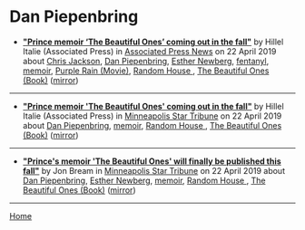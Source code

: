 # Dan Piepenbring

 - [**"Prince memoir ‘The Beautiful Ones’ coming out in the fall"**](https://www.apnews.com/0c8b1deaae3b4329905d848b284f044b) by Hillel Italie (Associated Press) in [Associated Press News](https://www.apnews.com/) on 22 April 2019 about [Chris Jackson](https://bjmdotnet.github.io/pr1nc3/topics/chris-jackson/), [Dan Piepenbring](https://bjmdotnet.github.io/pr1nc3/topics/dan-piepenbring/), [Esther Newberg](https://bjmdotnet.github.io/pr1nc3/topics/esther-newberg/), [fentanyl](https://bjmdotnet.github.io/pr1nc3/topics/fentanyl/), [memoir](https://bjmdotnet.github.io/pr1nc3/topics/memoir/), [Purple Rain (Movie)](https://bjmdotnet.github.io/pr1nc3/topics/movie/purple-rain/), [Random House ](https://bjmdotnet.github.io/pr1nc3/topics/random-house/), [The Beautiful Ones (Book)](https://bjmdotnet.github.io/pr1nc3/topics/book/the-beautiful-ones/) ([mirror](https://web.archive.org/web/*/https://www.apnews.com/0c8b1deaae3b4329905d848b284f044b))

----

 - [**"Prince memoir 'The Beautiful Ones' coming out in the fall"**](http://www.startribune.com/prince-memoir-the-beautiful-ones-coming-out-in-the-fall/508886482/) by Hillel Italie (Associated Press) in [Minneapolis Star Tribune](http://www.startribune.com/) on 22 April 2019 about [Dan Piepenbring](https://bjmdotnet.github.io/pr1nc3/topics/dan-piepenbring/), [memoir](https://bjmdotnet.github.io/pr1nc3/topics/memoir/), [Random House ](https://bjmdotnet.github.io/pr1nc3/topics/random-house/), [The Beautiful Ones (Book)](https://bjmdotnet.github.io/pr1nc3/topics/book/the-beautiful-ones/) ([mirror](https://web.archive.org/web/*/http://www.startribune.com/prince-memoir-the-beautiful-ones-coming-out-in-the-fall/508886482/))

----

 - [**"Prince's memoir 'The Beautiful Ones' will finally be published this fall"**](http://www.startribune.com/prince-s-memoir-the-beautiful-ones-will-finally-be-published-this-fall/508894482/) by Jon Bream in [Minneapolis Star Tribune](http://www.startribune.com/) on 22 April 2019 about [Dan Piepenbring](https://bjmdotnet.github.io/pr1nc3/topics/dan-piepenbring/), [Esther Newberg](https://bjmdotnet.github.io/pr1nc3/topics/esther-newberg/), [memoir](https://bjmdotnet.github.io/pr1nc3/topics/memoir/), [Random House ](https://bjmdotnet.github.io/pr1nc3/topics/random-house/), [The Beautiful Ones (Book)](https://bjmdotnet.github.io/pr1nc3/topics/book/the-beautiful-ones/) ([mirror](https://web.archive.org/web/*/http://www.startribune.com/prince-s-memoir-the-beautiful-ones-will-finally-be-published-this-fall/508894482/))

----

[Home](../)

